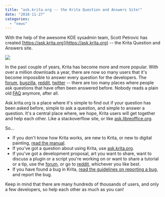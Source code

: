 ```yaml
---
title: "ask.krita.org -- the Krita Question and Answers Site!"
date: "2018-11-27"
categories: 
  - "news"
---
```


With the help of the awesome KDE sysadmin team, Scott Petrovic has created [https://ask.krita.org](https://ask.krita.org) -- the Krita Question and Answers site.

[![](/images/posts/2018/ask.krita_.org_.png)](https://ask.krita.org)

In the past couple of years, Krita has become more and more popular. With over a million downloads a year, there are now so many users that it's become impossible to answer every question for the developers. The [forum](https://forum.kde.org/krita), [bugzilla](https://bugs.kde.org/buglist.cgi?quicksearch=krita&list_id=1567676), [reddit](http://www.reddit.com/r/krita), [twitter](https://twitter.com/Krita_Painting) -- there are too many places where people ask questions that have often been answered before. Nobody reads a plain old [FAQ](https://docs.krita.org/en/KritaFAQ.html) anymore, after all.

Ask.krita.org is a place where it's simple to find out if your question has been asked before, simple to ask a question, and simple to answer a question. It's a central place where, we hope, Krita users will get together and help each other. Like a stackoverflow site, or like [ask.libreoffice.org](https://ask.libreoffice.org/en/).

So...

- If you don't know how Krita works, are new to Krita, or new to digital painting, [read the manual](https://docs.krita.org).
- If you've got a question about using Krita, use [ask.krita.org](https://ask.krita.org).
- If you've got a development proposal, art you want to share, want to discuss a plugin or a script you're working on or want to share a tutorial or a tip, use the [forum](https://forum.kde.org/krita), or go to [reddit](https://www.reddit.com/r/krita), whichever you like best.
- If you have found a bug in Krita, [read the guidelines on reporting a bug](https://docs.krita.org/en/untranslatable_pages/reporting_bugs.html), and report the bug.

Keep in mind that there are many hundreds of thousands of users, and only a few developers, so help each other as much as you can!
